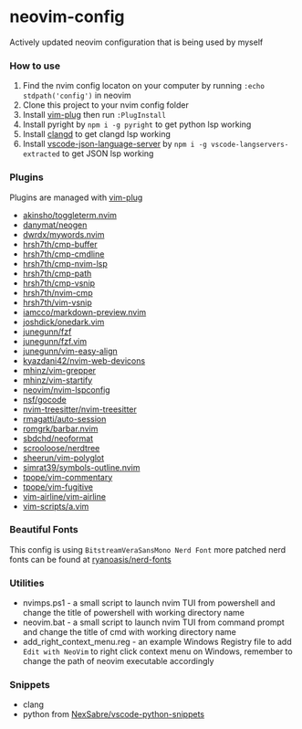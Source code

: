 # neovim-config

Actively updated neovim configuration that is being used by myself

### How to use

1. Find the nvim config locaton on your computer by running `:echo stdpath('config')` in neovim
2. Clone this project to your nvim config folder
3. Install [vim-plug](https://github.com/junegunn/vim-plug) then run `:PlugInstall`
4. Install pyright by `npm i -g pyright` to get python lsp working
5. Install [clangd](https://clangd.llvm.org/installation) to get clangd lsp working
6. Install [vscode-json-language-server](https://github.com/hrsh7th/vscode-langservers-extracted) by `npm i -g vscode-langservers-extracted` to get JSON lsp working

### Plugins

Plugins are managed with [vim-plug](https://github.com/junegunn/vim-plug)

* [akinsho/toggleterm.nvim](https://github.com/akinsho/toggleterm.nvim)
* [danymat/neogen](https://github.com/danymat/neogen)
* [dwrdx/mywords.nvim](https://github.com/dwrdx/mywords.nvim)
* [hrsh7th/cmp-buffer](https://github.com/hrsh7th/cmp-buffer)
* [hrsh7th/cmp-cmdline](https://github.com/hrsh7th/cmp-cmdline)
* [hrsh7th/cmp-nvim-lsp](https://github.com/hrsh7th/cmp-nvim-lsp)
* [hrsh7th/cmp-path](https://github.com/hrsh7th/cmp-path)
* [hrsh7th/cmp-vsnip](https://github.com/hrsh7th/cmp-vsnip)
* [hrsh7th/nvim-cmp](https://github.com/hrsh7th/nvim-cmp)
* [hrsh7th/vim-vsnip](https://github.com/hrsh7th/vim-vsnip)
* [iamcco/markdown-preview.nvim](https://github.com/iamcco/markdown-preview.nvim)
* [joshdick/onedark.vim](https://github.com/joshdick/onedark.vim)
* [junegunn/fzf](https://github.com/junegunn/fzf)
* [junegunn/fzf.vim](https://github.com/junegunn/fzf.vim)
* [junegunn/vim-easy-align](https://github.com/junegunn/vim-easy-align)
* [kyazdani42/nvim-web-devicons](https://github.com/kyazdani42/nvim-web-devicons)
* [mhinz/vim-grepper](https://github.com/mhinz/vim-grepper)
* [mhinz/vim-startify](https://github.com/mhinz/vim-startify)
* [neovim/nvim-lspconfig](https://github.com/neovim/nvim-lspconfig)
* [nsf/gocode](https://github.com/nsf/gocode)
* [nvim-treesitter/nvim-treesitter](https://github.com/nvim-treesitter/nvim-treesitter)
* [rmagatti/auto-session](https://github.com/rmagatti/auto-session)
* [romgrk/barbar.nvim](https://github.com/romgrk/barbar.nvim)
* [sbdchd/neoformat](https://github.com/sbdchd/neoformat)
* [scrooloose/nerdtree](https://github.com/scrooloose/nerdtree)
* [sheerun/vim-polyglot](https://github.com/sheerun/vim-polyglot)
* [simrat39/symbols-outline.nvim](https://github.com/simrat39/symbols-outline.nvim)
* [tpope/vim-commentary](https://github.com/tpope/vim-commentary)
* [tpope/vim-fugitive](https://github.com/tpope/vim-fugitive)
* [vim-airline/vim-airline](https://github.com/vim-airline/vim-airline)
* [vim-scripts/a.vim](https://github.com/vim-scripts/a.vim)

### Beautiful Fonts

This config is using `BitstreamVeraSansMono Nerd Font`
more patched nerd fonts can be found at [ryanoasis/nerd-fonts](https://github.com/ryanoasis/nerd-fonts/tree/master/patched-fonts)

### Utilities

* nvimps.ps1 - a small script to launch nvim TUI from powershell and change the title of powershell with 
               working directory name
* neovim.bat - a small script to launch nvim TUI from command prompt and change the title of cmd with 
               working directory name
* add_right_context_menu.reg - an example Windows Registry file to add `Edit with NeoVim` to right click context menu 
                               on Windows, remember to change the path of neovim executable accordingly


### Snippets

* clang
* python from [NexSabre/vscode-python-snippets](https://github.com/NexSabre/vscode-python-snippets)
